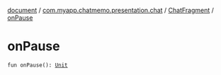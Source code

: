 [document](../../index.md) / [com.myapp.chatmemo.presentation.chat](../index.md) / [ChatFragment](index.md) / [onPause](./on-pause.md)

# onPause

`fun onPause(): `[`Unit`](https://kotlinlang.org/api/latest/jvm/stdlib/kotlin/-unit/index.html)